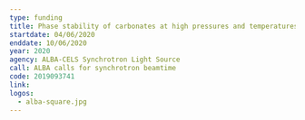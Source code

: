 ```yaml
---
type: funding
title: Phase stability of carbonates at high pressures and temperatures. II. Ankerite CaFe(CO<sub>3</sub>)<sub>2</sub> and alstonite CaBa(CO<sub>3</sub>)<sub>2</sub> minerals
startdate: 04/06/2020
enddate: 10/06/2020
year: 2020
agency: ALBA-CELS Synchrotron Light Source
call: ALBA calls for synchrotron beamtime
code: 2019093741
link: 
logos: 
  - alba-square.jpg
---
```

